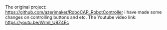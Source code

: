 The original project: https://github.com/azerimaker/RoboCAP_RobotController
i have made some changes on controlling buttons and etc.
The Youtube video link: https://youtu.be/WrmI_U8Z4Ec
